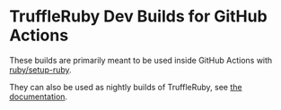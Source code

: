 # TruffleRuby Dev Builds for GitHub Actions

These builds are primarily meant to be used inside GitHub Actions with
[ruby/setup-ruby](https://github.com/ruby/setup-ruby).

They can also be used as nightly builds of TruffleRuby, see [the documentation](https://github.com/oracle/truffleruby/blob/master/doc/user/standalone-distribution.md#latest-nightly-build).
